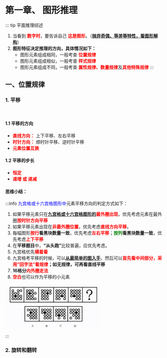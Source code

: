# 第一章、 图形推理
::: tip 平面推理综述
1. 当看到 <font color='red'><strong>数字时</strong></font>，要告诉自己 <font color='red'><strong>这是图形</strong></font>。（<strong><u>抛弃奇偶、等差等特性，看图形解构</u></strong>）
2. <strong>图形特征决定推理的方向，具体情况如下：</strong>
    + 图形元素组成相同，一般考查 <font color='red'><strong>位置规律</strong></font>
    + 图形元素组成相似，一般考查 <font color='red'><strong>样式规律</strong></font>
    + 图形元素组成不同，一般考查 <font color='red'><strong>属性规律、数量规律</strong></font>及<font color='red'><b>其他特殊规律</b></font>
:::

## 一、位置规律
### 1. 平移 

<br />

#### 1.1 平移的方向
+ <font color='red'><b>直线方向：</b></font> 上下平移、左右平移
+ <font color='red'><b>时针方向：</b></font> 顺时针平移、逆时针平移
+ <font color='red'><b>元素位置互换</b></font>
#### 1.2 平移的步长
+ <font color='red'><b>恒定</b></font>
+ <font color='red'><b>递增 或 递减</b></font>

#### 思维小结：

:::info <font color=blue>九宫格或十六宫格图形中</font>元素平移方向的判定方式如下：
1. 如果平移元素只在<b><u>九宫格或十六宫格图形的</u><font color=red>最外圈出现</font></b>，优先考虑元素在最外圈<font color=red><b>按时针方向平移</b></font>
2. 如果平移元素出现在<font color=red><b>非最外圈位置</b></font>，优先考虑<font color=red><b>直线方向平移</b></font>。
3. 每幅图形<font color=red><b>按行</b></font><b>看黑块数量一致</b>，优先考虑<font color=red><b>左右平移</b></font>；<font color=green><b>按列</b></font><b>看黑块数量一致</b>，优先考虑<font color=red><b>上下平移</b></font>
4. 在<b>平移题目</b>中，<b>“从头跑”</b>比较普遍，应优先考虑。
5. 九宫格优先<font color=red><b>横着看</b></font>
6. 九宫格考平移的时候，可以<b><u>从最简单的图入手</u></b>，然后可以<b><font color=red>首先看中间部分，采用“回字法”看规律</font>；如无规律，可再看直线平移</b>
7. <b>16格分<font color=red>内外圈走法</font></b>
8. <b><font color=red>空白</font></b>也可以作为平移的小元素
<img src="../../image//blogs/study/gongKao/pykb.jpg" style="width: 300px;">

:::




### 2. 旋转和翻转